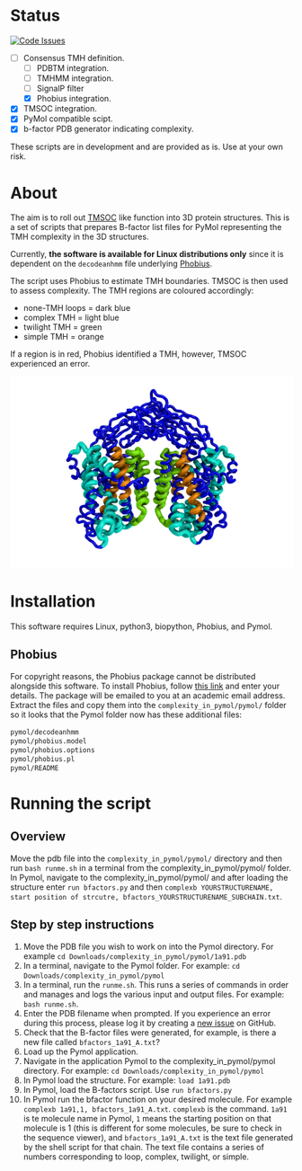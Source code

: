 # Status

[![Code Issues](https://www.quantifiedcode.com/api/v1/project/8a4ca942e31146de8448bb69a75c384f/badge.svg)](https://www.quantifiedcode.com/app/project/8a4ca942e31146de8448bb69a75c384f)

- [ ] Consensus TMH definition.
  - [ ] PDBTM integration.
  - [ ] TMHMM integration.
  - [ ] SignalP filter
  - [x] Phobius integration.
- [x] TMSOC integration.
- [x] PyMol compatible scipt.
- [x] b-factor PDB generator indicating complexity.

These scripts are in development and are provided as is. Use at your own risk.

# About

The aim is to roll out [TMSOC](http://tmsoc.bii.a-star.edu.sg/) like function into 3D protein structures. This is a set of scripts that prepares B-factor list files for PyMol representing the TMH complexity in the 3D structures.

Currently, **the software is available for Linux distributions only** since it is dependent on the `decodeanhmm` file underlying [Phobius](http://software.sbc.su.se/cgi-bin/request.cgi?project=phobius).

The script uses Phobius to estimate TMH boundaries. TMSOC is then used to assess complexity. The TMH regions are coloured accordingly:

- none-TMH loops = dark blue
- complex TMH = light blue
- twilight TMH = green
- simple TMH = orange

If a region is in red, Phobius identified a TMH, however, TMSOC experienced an error.

![alt text](demo.png "Logo Title Text 1")

# Installation

This software requires Linux, python3, biopython, Phobius, and Pymol.

## Phobius

For copyright reasons, the Phobius package cannot be distributed alongside this software. To install Phobius, follow [this link](http://software.sbc.su.se/cgi-bin/request.cgi?project=phobius) and enter your details. The package will be emailed to you at an academic email address. Extract the files and copy them into the `complexity_in_pymol/pymol/` folder so it looks that the Pymol folder now has these additional files:

```
pymol/decodeanhmm
pymol/phobius.model
pymol/phobius.options
pymol/phobius.pl
pymol/README
```

# Running the script

## Overview

Move the pdb file into the `complexity_in_pymol/pymol/` directory and then run `bash runme.sh` in a terminal from the complexity_in_pymol/pymol/ folder. In Pymol, navigate to the complexity_in_pymol/pymol/ and after loading the structure enter `run bfactors.py` and then `complexb YOURSTRUCTURENAME, start position of strcutre, bfactors_YOURSTRUCTURENAME_SUBCHAIN.txt`.

## Step by step instructions

1. Move the PDB file you wish to work on into the Pymol directory. For example `cd Downloads/complexity_in_pymol/pymol/1a91.pdb`
2. In a terminal, navigate to the Pymol folder. For example: `cd Downloads/complexity_in_pymol/pymol`
3. In a terminal, run the `runme.sh`. This runs a series of commands in order and manages and logs the various input and output files. For example: `bash runme.sh`.
4. Enter the PDB filename when prompted. If you experience an error during this process, please log it by creating a [new issue](https://github.com/jbkr/complexity_in_pymol/issues/new) on GitHub.
5. Check that the B-factor files were generated, for example, is there a new file called `bfactors_1a91_A.txt`?
6. Load up the Pymol application.
7. Navigate in the application Pymol to the complexity_in_pymol/pymol directory. For example: `cd Downloads/complexity_in_pymol/pymol`
8. In Pymol load the structure. For example: `load 1a91.pdb`
9. In Pymol, load the B-factors script. Use `run bfactors.py`
10. In Pymol run the bfactor function on your desired molecule. For example `complexb 1a91,1, bfactors_1a91_A.txt`. `complexb` is the command. `1a91` is te molecule name in Pymol, `1` means the starting position on that molecule is 1 (this is different for some molecules, be sure to check in the sequence viewer), and `bfactors_1a91_A.txt` is the text file generated by the shell script for that chain. The text file contains a series of numbers corresponding to loop, complex, twilight, or simple.
